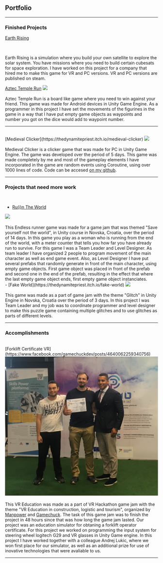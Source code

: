 ## Portfolio

---

### Finished Projects 

[Earth Rising](https://store.steampowered.com/app/1084440/Earth_Rising/)

<br><br>
Earth Rising is a simulation where you build your own satellite to explore the solar system.
You have missions where you need to build certain cubesats for space exploration.
I have worked on this project for a company that hired me to make this game for VR and PC versions.
VR and PC versions are published on steam.



[Aztec Temple Run](https://play.google.com/store/apps/details?id=com.PISMOInkubator.AzteTempleRun)
<img src="https://play-lh.googleusercontent.com/wXR6NdrvJY1szZFkE9bn1vt16G6rgKgDIU14gOGAxM_2YnSpTZbIEir_aYjJcP97MCuG=w1536-h722-rw"/>
<br><br>
Aztec Temple Run is a board like game where you need to win against your friend.
This game was made for Android devices in Unity Game Engine.
As a programmer in this project I have set the movements of the figurines in the game in a way that I have put empty game objects as waypoints and number you got on the dice would add to waypoint number.
<br>

----------------

<br>
[Medieval Clicker](https://thedynamitepriest.itch.io/medieval-clicker)
<img src="https://img.itch.zone/aW1nLzU2MTA4NDIuanBn/original/iycZaK.jpg"/>
<br><br>
Medieval Clicker is a clicker game that was made for PC in Unity Game Engine. The game was developed over the period of 5 days.
This game was made completely by me and most of the gameplay elements I have incorporated in the game are random events using Coroutine, using over 1000 lines of code.
Code can be accesed <a href="https://github.com/Shadowh86/Medieval-Clicker"> on my github</a>.
<br>

---------------

### Projects that need more work
<br>

- [Ru(i)n The World](https://thedynamitepriest.itch.io/ruin-the-world)
 <img src="https://img.itch.zone/aW1hZ2UvOTYyNjIxLzYzODAzOTIuanBn/original/9DJu28.jpg"/>
 <br><br>
 This Endless runner game was made for a game jam that was themed "Save yourself not the world", in Unity course in Novska, Croatia, over the period of 14 days.
 In this game you play as a woman who is running from the end of the world, with a meter counter that tells you how far you have already run to survive.
 For this game I was a Team Leader and Level Designer.
 As team leader I have organized 2 people to program movement of the main character as well as end game event.
 Also, as Level Designer I have put several prefabs that randomly generate in front of the main character, using empty game objects. 
 First game object was placed in front of the prefab and second one in the end of the prefab, resulting in the effect that where the last empty game object ends, first empty game object instanciates.<br>
- [Fake World](https://thedynamitepriest.itch.io/fake-world)
 <img src="https://img.itch.zone/aW1hZ2UvOTU4MTQyLzU0MzMyODIuanBn/original/f4i%2BWk.jpg"/>
 <br><br>
 This game was made as a part of game jam with the theme "Glitch" in Unity Engine in Novska, Croatia over the period of 3 days.
 In this project I was Team Leader and my job was to coordinate programmer and level designer to make this puzzle game containing multiple glitches and to use glitches as parts of different levels.<br>

---

### Accomplishments

<br>
[Forklift Certificate VR](https://www.facebook.com/gamechuckdev/posts/4640062259340756)
<img src="images/VR_Hakathlon_FIrstPlacejpg.jpg?raw=true"/>
<br><br>
This VR Education was made as a part of VR Hackathon game jam with the theme "VR Education in construction, logistic and tourism", organized by <a href="
https://manpower.hr/news/new-post-1623069771">Manpower</a> and <a href="https://game-chuck.com/">Gamechuck</a>. The task of this game jam was to finish the project in 48 hours since that was how long the game jam lasted. Our project was an education simulator for obtaning a forklift operator certificate. For this project we worked on programming the input system for steering wheel logitech G29 and VR glasses in Unity Game engine.
In this project I have worked together with a colleague Andrej Lukic, where we won first place for our simulator, as well as an additional prize for use of inovative technologies that were avaliable to us. 

---

